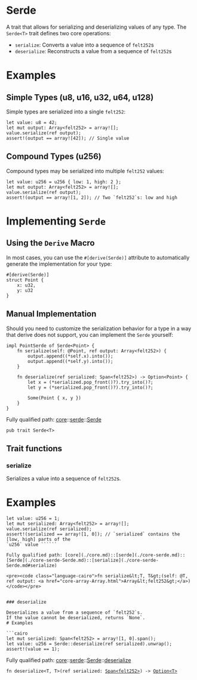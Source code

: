 # Serde

A trait that allows for serializing and deserializing values of any type.
The `Serde<T>` trait defines two core operations:
- `serialize`: Converts a value into a sequence of `felt252`s
- `deserialize`: Reconstructs a value from a sequence of `felt252`s
# Examples
## Simple Types (u8, u16, u32, u64, u128)

Simple types are serialized into a single `felt252`:
```cairo
let value: u8 = 42;
let mut output: Array<felt252> = array![];
value.serialize(ref output);
assert!(output == array![42]); // Single value
```
## Compound Types (u256)

Compound types may be serialized into multiple `felt252` values:
```cairo
let value: u256 = u256 { low: 1, high: 2 };
let mut output: Array<felt252> = array![];
value.serialize(ref output);
assert!(output == array![1, 2]); // Two `felt252`s: low and high
```
# Implementing `Serde`
## Using the `Derive` Macro

In most cases, you can use the `#[derive(Serde)]` attribute to automatically generate the
implementation for your type:
```cairo
#[derive(Serde)]
struct Point {
    x: u32,
    y: u32
}
```
## Manual Implementation

Should you need to customize the serialization behavior for a type in a way that derive does not
support, you can implement the `Serde` yourself:
```cairo
impl PointSerde of Serde<Point> {
    fn serialize(self: @Point, ref output: Array<felt252>) {
        output.append((*self.x).into());
        output.append((*self.y).into());
    }

    fn deserialize(ref serialized: Span<felt252>) -> Option<Point> {
        let x = (*serialized.pop_front()?).try_into()?;
        let y = (*serialized.pop_front()?).try_into()?;

        Some(Point { x, y })
    }
}
```

Fully qualified path: [core](./core.md)::[serde](./core-serde.md)::[Serde](./core-serde-Serde.md)

<pre><code class="language-cairo">pub trait Serde&lt;T&gt;</code></pre>

## Trait functions

### serialize

Serializes a value into a sequence of `felt252`s.
# Examples

```cairo
let value: u256 = 1;
let mut serialized: Array<felt252> = array![];
value.serialize(ref serialized);
assert!(serialized == array![1, 0]); // `serialized` contains the [low, high] parts of the
`u256` value ``````

Fully qualified path: [core](./core.md)::[serde](./core-serde.md)::[Serde](./core-serde-Serde.md)::[serialize](./core-serde-Serde.md#serialize)

<pre><code class="language-cairo">fn serialize&lt;T, T&gt;(self: @T, ref output: <a href="core-array-Array.html">Array&lt;felt252&gt;</a>)</code></pre>


### deserialize

Deserializes a value from a sequence of `felt252`s.
If the value cannot be deserialized, returns `None`.
# Examples

```cairo
let mut serialized: Span<felt252> = array![1, 0].span();
let value: u256 = Serde::deserialize(ref serialized).unwrap();
assert!(value == 1);
```

Fully qualified path: [core](./core.md)::[serde](./core-serde.md)::[Serde](./core-serde-Serde.md)::[deserialize](./core-serde-Serde.md#deserialize)

<pre><code class="language-cairo">fn deserialize&lt;T, T&gt;(ref serialized: <a href="core-array-Span.html">Span&lt;felt252&gt;</a>) -&gt; <a href="core-option-Option.html">Option&lt;T&gt;</a></code></pre>


